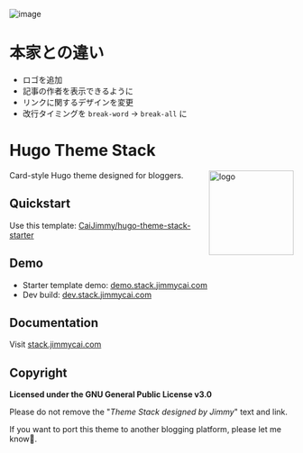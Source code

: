 ![image](https://user-images.githubusercontent.com/5889006/190859441-141b5f81-8483-40d2-bd96-ebf85616a46d.png)

# 本家との違い

- ロゴを追加
- 記事の作者を表示できるように
- リンクに関するデザインを変更
- 改行タイミングを `break-word` -> `break-all` に

# Hugo Theme Stack

<img align="right" width="150" alt="logo" src="https://user-images.githubusercontent.com/5889006/190859553-5b229b4f-c476-4cbd-928f-890f5265ca4c.png">

Card-style Hugo theme designed for bloggers.

## Quickstart

Use this template: [CaiJimmy/hugo-theme-stack-starter](https://github.com/CaiJimmy/hugo-theme-stack-starter)

## Demo

* Starter template demo: [demo.stack.jimmycai.com](https://demo.stack.jimmycai.com)
* Dev build: [dev.stack.jimmycai.com](https://dev.stack.jimmycai.com)

## Documentation

Visit [stack.jimmycai.com](https://stack.jimmycai.com)

## Copyright

**Licensed under the GNU General Public License v3.0**

Please do not remove the "*Theme Stack designed by Jimmy*" text and link.

If you want to port this theme to another blogging platform, please let me know🙏.

